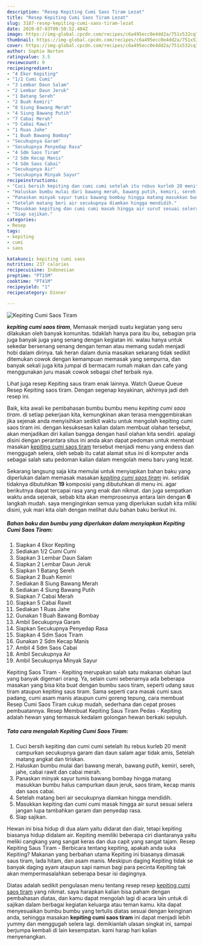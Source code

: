 ```yaml
---
description: "Resep Kepiting Cumi Saos Tiram Lezat"
title: "Resep Kepiting Cumi Saos Tiram Lezat"
slug: 3187-resep-kepiting-cumi-saos-tiram-lezat
date: 2020-07-03T00:58:52.404Z
image: https://img-global.cpcdn.com/recipes/c6a495ecc0e4dd2a/751x532cq70/kepiting-cumi-saos-tiram-foto-resep-utama.jpg
thumbnail: https://img-global.cpcdn.com/recipes/c6a495ecc0e4dd2a/751x532cq70/kepiting-cumi-saos-tiram-foto-resep-utama.jpg
cover: https://img-global.cpcdn.com/recipes/c6a495ecc0e4dd2a/751x532cq70/kepiting-cumi-saos-tiram-foto-resep-utama.jpg
author: Sophie Norton
ratingvalue: 3.5
reviewcount: 9
recipeingredient:
- "4 Ekor Kepiting"
- "1/2 Cumi Cumi"
- "3 Lembar Daun Salam"
- "2 Lembar Daun Jeruk"
- "1 Batang Sereh"
- "2 Buah Kemiri"
- "8 Siung Bawang Merah"
- "4 Siung Bawang Putih"
- "7 Cabai Merah"
- "5 Cabai Rawit"
- "1 Ruas Jahe"
- "1 Buah Bawang Bombay"
- "Secukupnya Garam"
- "Secukupnya Penyedap Rasa"
- "4 Sdm Saos Tiram"
- "2 Sdm Kecap Manis"
- "4 Sdm Saos Cabai"
- "Secukupnya Air"
- "Secukupnya Minyak Sayur"
recipeinstructions:
- "Cuci bersih kepiting dan cumi cumi setelah itu rebus kurleb 20 menit campurkan secukupnya garam dan daun salam agar tidak amis, Setelah matang angkat dan tiriskan."
- "Haluskan bumbu mulai dari bawang merah, bawang putih, kemiri, sereh, jahe, cabai rawit dan cabai merah."
- "Panaskan minyak sayur tumis bawang bombay hingga matang masukkan bumbu halus campurkan daun jeruk, saos tiram, kecap manis dan saos cabai."
- "Setelah matang beri air secukupnya diamkan hingga mendidih."
- "Masukkan kepiting dan cumi cumi masak hingga air surut sesuai selera jangan lupa tambahkan garam dan penyedap rasa."
- "Siap sajikan."
categories:
- Resep
tags:
- kepiting
- cumi
- saos

katakunci: kepiting cumi saos 
nutrition: 237 calories
recipecuisine: Indonesian
preptime: "PT15M"
cooktime: "PT41M"
recipeyield: "1"
recipecategory: Dinner

---
```



![Kepiting Cumi Saos Tiram](https://img-global.cpcdn.com/recipes/c6a495ecc0e4dd2a/751x532cq70/kepiting-cumi-saos-tiram-foto-resep-utama.jpg)

<b><i>kepiting cumi saos tiram</i></b>, Memasak menjadi suatu kegiatan yang seru dilakukan oleh banyak komunitas. tidaklah hanya para ibu ibu, sebagian pria juga banyak juga yang senang dengan kegiatan ini. walau hanya untuk sekedar bersenang senang dengan teman atau memang sudah menjadi hobi dalam dirinya. tak heran dalam dunia masakan sekarang tidak sedikit ditemukan cowok dengan kemampuan memasak yang sempurna, dan banyak sekali juga kita jumpai di bermacam rumah makan dan cafe yang menggunakan juru masak cowok sebagai chef terbaik nya.

Lihat juga resep Kepiting saus tiram enak lainnya. Watch Queue Queue Resep Kepiting saos tiram. Dengan segenap keyakinan, akhirnya jadi deh resep ini.

Baik, kita awali ke pembahasan bumbu bumbu menu <i>kepiting cumi saos tiram</i>. di setiap pekerjaan kita, kemungkinan akan terasa menggembirakan jika sejenak anda menyisihkan sedikit waktu untuk mengolah kepiting cumi saos tiram ini. dengan kesuksesan kalian dalam membuat olahan tersebut, akan menjadikan diri kalian bangga dengan hasil olahan kita sendiri. apalagi disini dengan perantara situs ini anda akan dapat pedoman untuk membuat masakan <u>kepiting cumi saos tiram</u> tersebut menjadi menu yang endess dan menggugah selera, oleh sebab itu catat alamat situs ini di komputer anda sebagai salah satu pedoman kalian dalam mengolah menu baru yang lezat.


Sekarang langsung saja kita memulai untuk menyiapkan bahan baku yang diperlukan dalam memasak masakan <u><i>kepiting cumi saos tiram</i></u> ini. setidak tidaknya dibutuhkan <b>19</b> komposisi yang dibutuhkan di menu ini. agar berikutnya dapat tercapai rasa yang enak dan nikmat. dan juga sempatkan waktu anda sejenak, sebab kita akan memprosesnya antara lain dengan <b>6</b> langkah mudah. saya menginginkan semua yang diperlukan sudah kita miliki disini, yuk mari kita olah dengan melihat dulu bahan baku berikut ini.

<!--inarticleads1-->

##### Bahan baku dan bumbu yang diperlukan dalam menyiapkan Kepiting Cumi Saos Tiram:

1. Siapkan 4 Ekor Kepiting
1. Sediakan 1/2 Cumi Cumi
1. Siapkan 3 Lembar Daun Salam
1. Siapkan 2 Lembar Daun Jeruk
1. Siapkan 1 Batang Sereh
1. Siapkan 2 Buah Kemiri
1. Sediakan 8 Siung Bawang Merah
1. Sediakan 4 Siung Bawang Putih
1. Siapkan 7 Cabai Merah
1. Siapkan 5 Cabai Rawit
1. Sediakan 1 Ruas Jahe
1. Gunakan 1 Buah Bawang Bombay
1. Ambil Secukupnya Garam
1. Siapkan Secukupnya Penyedap Rasa
1. Siapkan 4 Sdm Saos Tiram
1. Gunakan 2 Sdm Kecap Manis
1. Ambil 4 Sdm Saos Cabai
1. Ambil Secukupnya Air
1. Ambil Secukupnya Minyak Sayur


Kepiting Saos Tiram - Kepiting merupakan salah satu makanan olahan laut yang banyak digemari orang. Ya, selain cumi sebenarnya ada beberapa masakan yang bisa kita buat dengan bumbu saos tiram, seperti udang saus tiram ataupun kepiting saus tiram. Sama seperti cara masak cumi saus padang, cumi asam manis ataupun cumi goreng tepung, cara membuat Resep Cumi Saos Tiram cukup mudah, sederhana dan cepat proses pembuatannya. Resep Membuat Kepiting Saus Tiram Pedas - Kepiting adalah hewan yang termasuk kedalam golongan hewan berkaki sepuluh. 

<!--inarticleads2-->

##### Tata cara mengolah Kepiting Cumi Saos Tiram:

1. Cuci bersih kepiting dan cumi cumi setelah itu rebus kurleb 20 menit campurkan secukupnya garam dan daun salam agar tidak amis, Setelah matang angkat dan tiriskan.
1. Haluskan bumbu mulai dari bawang merah, bawang putih, kemiri, sereh, jahe, cabai rawit dan cabai merah.
1. Panaskan minyak sayur tumis bawang bombay hingga matang masukkan bumbu halus campurkan daun jeruk, saos tiram, kecap manis dan saos cabai.
1. Setelah matang beri air secukupnya diamkan hingga mendidih.
1. Masukkan kepiting dan cumi cumi masak hingga air surut sesuai selera jangan lupa tambahkan garam dan penyedap rasa.
1. Siap sajikan.


Hewan ini bisa hidup di dua alam yaitu didarat dan diair, tetapi kepiting biasanya hidup didalam air. Kepiting memiliki beberapa ciri diantaranya yaitu meliki cangkang yang sangat keras dan dua capit yang sangat tajam. Resep Kepiting Saus Tiram - Berbicara tentang kepiting, apakah anda suka Kepiting? Makanan yang berbahan utama Kepiting ini biasanya dimasak saus tiram, lada hitam, dan asam manis. Meskipun daging Kepiting tidak se banyak daging ayam ataupun sapi namun bagi para pecinta Kepiting tak akan mempermasalahkan seberapa besar isi dagingnya. 

Diatas adalah sedikit pengulasan menu tentang resep resep <u>kepiting cumi saos tiram</u> yang nikmat. saya harapkan kalian bisa paham dengan pembahasan diatas, dan kamu dapat mengolah lagi di acara lain untuk di sajikan dalam berbagai kegiatan keluarga atau teman kamu. kita dapat menyesuaikan bumbu bumbu yang tertulis diatas sesuai dengan keinginan anda, sehingga masakan <b>kepiting cumi saos tiram</b> ini dapat menjadi lebih yummy dan menggugah selera lagi. demikianlah ulasan singkat ini, sampai berjumpa kembali di lain kesempatan. kami harap hari kalian menyenangkan.
